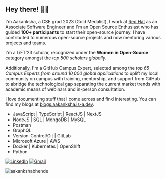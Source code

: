 ## <b>Hey there! 👋🏻</b>

I'm Aakanksha, a CSE grad 2023 (Gold Medalist), I work at [Red Hat](https://www.redhat.com/) as an Associate Software Engineer and I'm an Open Source Enthusiast who has guided <b>100+ participants</b> to start their open-source journey. I have contributed to numerous open-source projects and now mentoring various projects and teams.

I'm a LiFT’23 scholar, recognized under the <b>Women in Open-Source</b> category amongst the *top 500 scholars globally*. 

Additionally, I'm a GitHub Campus Expert, selected among the *top 65 Campus Experts from around 10,000 global applications* to uplift my local community on campus with training, mentorship, and support from GitHub to abridge the technological gap separating the current market trends with academic means of webinars and in-person consultation.

I love documenting stuff that I come across and find interesting. You can find my blogs at [blogs.aakanksha.is-a.dev](https://blogs.aakanksha.is-a.dev/).

- JavaScript | TypeScript | ReactJS | NextJS
- NodeJS | SQL | MongoDB | MySQL
- Postman
- GraphQL
- Version-Control/Git | GitLab
- Microsoft Azure | AWS
- Docker | Kubernetes | OpenShift
- Python
  

[![LinkedIn](https://img.shields.io/badge/LinkedIn-0077B5?style=for-the-badge&logo=linkedin&logoColor=white)](https://www.linkedin.com/in/aakanksha-bhende/)  [![Gmail](https://img.shields.io/badge/Gmail-D14836?style=for-the-badge&logo=gmail&logoColor=white)](mailto:aakanksha0407@gmail.com)


<p align="left"> <img src="https://komarev.com/ghpvc/?username=aakankshabhende&label=Profile%20views&color=32CD32&style=flat" alt="aakankshabhende" /> </p>

<!--
<p align=center >
<img src="https://github-readme-streak-stats.herokuapp.com/?user=aakankshabhende" /> 
</p>

<p align=center >
<img align="center"  src="https://github-readme-stats.vercel.app/api/top-langs?username=aakankshabhende&show_icons=true&locale=en&layout=compact" alt="aakankshabhende" /></p>
<br/>
<p align=center >
&nbsp;<img align="center" src="https://github-readme-stats.vercel.app/api?username=aakankshabhende&show_icons=true&locale=en" alt="aakankshabhende" />
</p>
-->
